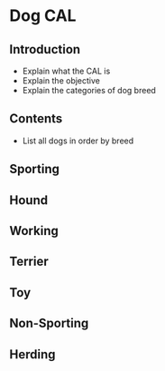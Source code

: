 # Dog CAL

## Introduction

- Explain what the CAL is
- Explain the objective
- Explain the categories of dog breed

## Contents

- List all dogs in order by breed

## Sporting

## Hound

## Working

## Terrier

## Toy

## Non-Sporting

## Herding